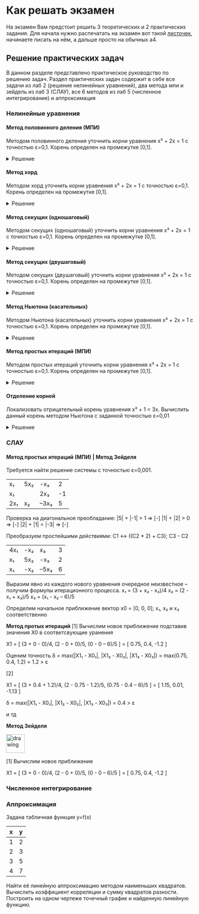 # Как решать экзамен

На экзамен Вам предстоит решить 3 теоретических и 2 практических задания. Для начала нужно распечатать на экзамен вот такой [листочек](Obrazets_oformlenia_Otvetov_na_bilet_na_ekzamene.docx),
начинаете писать на нём, а дальше просто на обычных а4. 

## Решение практических задач

В данном разделе представлено практическое руководство по решению задач. Раздел практических задач содержит в себе все задачи из лаб 2 (решение нелинейных уравнений), два метода мпи и зейдель из лаб 3 (СЛАУ), все 6 методов из лаб 5 (численное интегрирование) и аппроксимация


### Нелинейные уравнения

#### Метод половинного деления (МПИ)

Методом половинного деления уточнить корни уравнения x³ + 2x = 1 с точностью ε=0,1. Корень определен на промежутке [0,1].

<details>
  <summary>Решение</summary>

  Построим график функции f(x) = x³ + 2x - 1 

  <img src="https://github.com/xarll/vpr/assets/76239707/0c336a8a-3959-42eb-abd1-c3ab422cbf9e" alt="drawing" width="200"/>

  Проверим что на концах отрезка разные знаки:
  * f(a) = -1
  * f(b) = 2

  Найдем корень на отрезке от [0; 1]

  x₁ = (a + b) / 2 = (0 + 1)/ 2 = 1/2 = 0,5

  ```
   -   +    +   +
  [0; 0,5][0,5; 1]
  ```

  Берем отрезок с разными знаками

  Проверка
  |b - a| = 0,5 > eps


  x₂ = (0 + 0,5)/2 = 0,25
  ```
   -    -     -    +
  [0; 0,25][0,25; 0.5]
  ```

  Проверка
  |b - a| = 0,25 > eps

  x₃ = (0,25 + 0,5)/2 = 0,37
  ```
   -      -     -     +
  [0,25; 0,37][0,37; 0.5]
  ```

  Проверка
  |b - a| = 0,13 > eps

  и тд
  
</details>
  

#### Метод хорд

Методом хорд уточнить корни уравнения x³ + 2x = 1 с точностью ε=0,1. Корень определен на промежутке [0,1].

<details>
  <summary>Решение</summary>

  Построим график функции f(x) = x³ + 2x - 1 

  <img src="https://github.com/xarll/vpr/assets/76239707/0c336a8a-3959-42eb-abd1-c3ab422cbf9e" alt="drawing" width="200"/>

  Проверим что на концах отрезка разные знаки:
  * f(a) = -1
  * f(b) = 2

  Найдем корень на отрезке от [0; 1]

  x₁ = a - f(a)*(b-a)/(f(b) - f(a)) = 0 - (-1 * (1 - 0))/(2 - (-1)) = 1/3
  ```
   -   -    -   +
  [0; 1/3][1/3; 1]
  ```
  Берем отрезок с разными знаками

  Проверка
  f(1/3) = |-0,29| > eps

  x₂ = 1/3 - (-0,29 * (1 - 1/3))/(2 - (-0,29) = 0,41
  ```
   -     -     -    +
  [1/3; 0,41][0,41; 1]
  ```

  Проверка
  f(0,41) = |-0,11| > eps
  
  и тд
  
  
</details>


#### Метод секущих (одношаговый)

Методом секущих (одношаговый) уточнить корни уравнения x³ + 2x = 1 с точностью ε=0,1. Корень определен на промежутке [0,1].

<details>
  <summary>Решение</summary>

  
  
</details>


#### Метод секущих (двушаговый)

Методом секущих (двушаговый) уточнить корни уравнения x³ + 2x = 1 с точностью ε=0,1. Корень определен на промежутке [0,1].

<details>
  <summary>Решение</summary>

  
  
</details>


#### Метод Ньютона (касательных)

Методом Ньютона (касательных) уточнить корни уравнения x³ + 2x = 1 с точностью ε=0,1. Корень определен на промежутке [0,1].

<details>
  <summary>Решение</summary>

  Построим график функции f(x) = x³ + 2x - 1 

  <img src="https://github.com/xarll/vpr/assets/76239707/0c336a8a-3959-42eb-abd1-c3ab422cbf9e" alt="drawing" width="200"/>

  Проверим что на концах отрезка разные знаки:
  * f(a) = -1
  * f(b) = 2

  Уравнение касательных задается следующим образом:
  
  xₙ₊₁ = xₙ - f(xₙ)/f'(xₙ)

  Найдем корень на отрезке от [0; 1]

  f'(x) = 3x² + 2 
  f"(x) = 6x 

  Если f(a) * f"(a) > 0, то начальное x = a = -1
  Иначе x = b = 2

  f(1) * f"(1) = 2 * 6 > 0 => x = b = 1 

  x₁ = 1 - (2/5) = 3/5 = 0,6

  Проверка
  | f(x0) / f'(x0) | = 0.4 > ε

  x₂ = 0,6 - (0,41/2,36) = 0.42
  
  Проверка
  | f(x0) / f'(x0) | = 0.17 > ε
  
  и тд
  
</details>


#### Метод простых итераций (МПИ)

Методом простых итераций уточнить корни уравнения x³ + 2x = 1 с точностью ε=0,1. Корень определен на промежутке [0,1].

<details>
  <summary>Решение</summary>

  
  
</details>

#### Отделение корней

Локализовать отрицательный корень уравнения x³ + 1 = 3x. Вычислить данный корень методом Ньютона с заданной точностью ε=0,01

<details>
  <summary>Решение</summary>
  
  Разделим уравнение на две части:
  * g(x) = x³ + 1
  * g1(x) = 3x
  
  И построим их график:
  
  <img src="https://github.com/xarll/vpr/assets/76239707/d196e840-6a06-4f8c-846c-03b8084e9f83" alt="drawing" width="200"/>
  
  Как мы видим, уравнение имеет два корня: один положительный, другой отрицательный. Нас просят найти отрицательный корень. 
  Будем рассматривать его положение на отрезке [-2; -1]
  
  Проверим наличие разных знаков корней:
  * f(-2) = -8 + 1 + 6 = -1
  * f(-1) = -1 + 1 + 3 = 3
  
  Уравнение касательных задается следующим образом:
  
  xₙ₊₁ = xₙ - f(xₙ)/f'(xₙ)
  
  Если f(a) * f"(a) > 0, то начальное x = a = -2
  Иначе x = b = -1
  
  f'(x) = 3x² - 3
  f"(x) = 6x
  
  В нашем случае (-2³ + 1 - 3*-2) * 6*-2 = -1 * -12 = 12 > 0 => выбираем первым приближением x = a = -2
  
  x₁ = -2 - f(-2)/f"(-2) = -2 - (-1)/9 = -1,89...
  
  Проверка
  | f(x0) / f'(x0) | = 1/9 = 0,11 > ε
  
  
  x₂ = -1,89 - (-0,08) /7.71 = -1,88
  
  Проверка
  | f(x₁) / f'(x₁) | = (-0,08) /7.71 = 0.01 <= ε
  
  Ответ x = -1,88
  
</details>

### СЛАУ

#### Метод простых итераций (МПИ) | Метод Зейделя

Требуется найти решение системы с точностью ε=0,001.

|      |     |      |   |
|------|-----|------|---|
| x₁   | 5x₂ | -x₃  | 2 |
| x₁   |     |  2x₃ |-1 |
| 2x₁  | x₂  | –3x₃ | 5 |


Проверка на диагональное преобладание:
|5| + |-1| > 1    => [-]
|1| + |2| > 0     => [-]
|2| + |1| =  |-3| => [-]

Преобразуем простейшими действиями:
C1 <-> ((C2 * 2) + C3); C3 - C2

|     |     |      |   |
|-----|-----|------|---|
| 4x₁ | -x₂ |  x₃  | 3 |
| x₁  | 5x₂ | -x₃  | 2 |
| x₁  | -x₂ | –5x₃ | 6 |

Выразим явно из каждого нового уравнения очередное неизвестное – получим формулы итерационного процесса.
x₁ = (3 + x₂ - x₃)/4
x₂ = (2 - x₁ + x₃)/5
x₃ = (x₁ - x₂ – 6)/5

Определим начальное приближение вектор 
x0 = [0, 0, 0]; x₁, x₂ и x₃ соответственно 

**Метод протых итераций**
[1]
Вычислим новое приближение подставив значения X0 в соответсвующие уранения

X1 = [
  (3 + 0 - 0)/4,
  (2 - 0 + 0)/5,
  (0 - 0 – 6)/5
] = [
  0.75,
  0.4,
  -1.2
]

Оценим точность
δ = max(|X1₁ - X0₁|, |X1₂ - X0₂|, |X1₃ - X0₃|) = max(0.75, 0.4, 1.2) = 1.2 > ε

[2]

X1 = [
  (3 + 0.4 + 1.2)/4,
  (2 - 0.75 - 1.2)/5,
  (0.75 - 0.4 – 6)/5
] = [
  1.15,
  0.01,
  -1.13
]

δ = max(|X1₁ - X0₁|, |X1₂ - X0₂|, |X1₃ - X0₃|) = 0.4 > ε

и тд

**Метод Зейделя**

<img src="https://github.com/xarll/vpr/assets/76239707/25b4b2f8-f081-4d2f-8515-90311c9cb8ea" alt="drawing" height="50"/>

[1]
Вычислим новое приближение

X1 = [
  (3 + 0 - 0)/4,
  (2 - 0 + 0)/5,
  (0 - 0 – 6)/5
] = [
  0.75,
  0.4,
  -1.2
]


### Численное интегрирование

### Аппроксимация

Задана табличная функция y=f(x)

| x | y |
|---|---|
| 1 | 2 |
| 2 | 3 |
| 3 | 5 |
| 4 | 7 |

Найти её линейную аппроксимацию методом наименьших квадратов. Вычислить коэффициент корреляции и сумму квадратов разности. Построить на одном чертеже точечный график и найденную линейную функцию.
